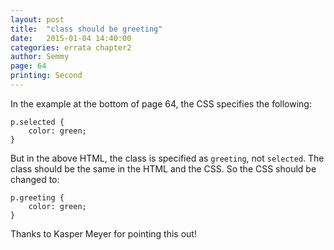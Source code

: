 ```yaml
---
layout: post
title:  "class should be greeting"
date:   2015-01-04 14:40:00
categories: errata chapter2
author: Semmy
page: 64
printing: Second
---
```


In the example at the bottom of page 64, the CSS specifies the following:

    p.selected {
        color: green;
    }

But in the above HTML, the class is specified as `greeting`, not `selected`.
The class should be the same in the HTML and the CSS. So the CSS should be
changed to:

    p.greeting {
        color: green;
    }

Thanks to Kasper Meyer for pointing this out!

